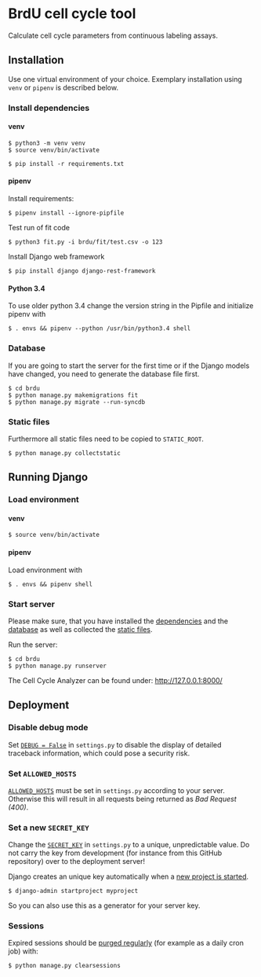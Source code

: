 # BrdU cell cycle tool

Calculate cell cycle parameters from continuous labeling assays.

## Installation

Use one virtual environment of your choice. Exemplary installation using ```venv``` or ```pipenv``` is described below.

### Install dependencies

#### venv

	$ python3 -m venv venv
	$ source venv/bin/activate

    $ pip install -r requirements.txt

#### pipenv

Install requirements:

    $ pipenv install --ignore-pipfile

Test run of fit code

    $ python3 fit.py -i brdu/fit/test.csv -o 123

Install Django web framework

    $ pip install django django-rest-framework

#### Python 3.4

To use older python 3.4 change the version string in the Pipfile
and initialize pipenv with

    $ . envs && pipenv --python /usr/bin/python3.4 shell

### Database

If you are going to start the server for the first time or if the Django models have changed, you need to generate the database file first.

    $ cd brdu
    $ python manage.py makemigrations fit
    $ python manage.py migrate --run-syncdb

### Static files

Furthermore all static files need to be copied to ```STATIC_ROOT```.

    $ python manage.py collectstatic

## Running Django

### Load environment

#### venv

    $ source venv/bin/activate

#### pipenv

Load environment with

    $ . envs && pipenv shell

### Start server

Please make sure, that you have installed the [dependencies](#install-dependencies) and the [database](#database) as well as collected the [static files](#static-files).

Run the server:

    $ cd brdu
    $ python manage.py runserver

The Cell Cycle Analyzer can be found under: http://127.0.0.1:8000/

## Deployment

### Disable debug mode

Set [```DEBUG = False```](https://docs.djangoproject.com/en/2.2/ref/settings/#debug) in ```settings.py``` to disable the display of detailed traceback information, which could pose a security risk.

### Set ```ALLOWED_HOSTS```

[```ALLOWED_HOSTS```](https://docs.djangoproject.com/en/2.2/ref/settings/#std:setting-ALLOWED_HOSTS) must be set in ```settings.py``` according to your server. Otherwise this will result in all requests being returned as *Bad Request (400)*.

### Set a new ```SECRET_KEY```

Change the [```SECRET_KEY```](https://docs.djangoproject.com/en/2.2/ref/settings/#secret-key) in ```settings.py``` to a unique, unpredictable value. Do not carry the key from development (for instance from this GitHub repository) over to the deployment server!

Django creates an unique key automatically when a [new project is started](https://docs.djangoproject.com/en/2.2/ref/django-admin/#django-admin-startproject).

    $ django-admin startproject myproject

So you can also use this as a generator for your server key.

### Sessions

Expired sessions should be [purged regularly](https://docs.djangoproject.com/en/2.2/topics/http/sessions/#clearing-the-session-store) (for example as a daily cron job) with:

    $ python manage.py clearsessions
